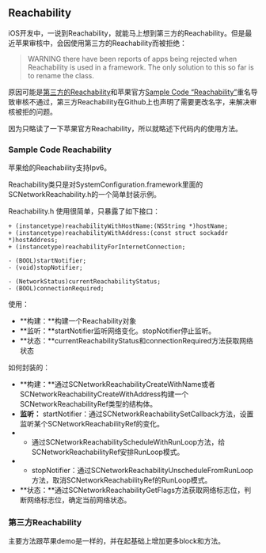 ## Reachability

iOS开发中，一说到Reachability，就能马上想到第三方的Reachability。但是最近苹果审核中，会因使用第三方的Reachability而被拒绝：

>WARNING there have been reports of apps being rejected when Reachability is used in a framework. The only solution to this so far is to rename the class.

原因可能是[第三方的Reachability](https://github.com/tonymillion/Reachability)和苹果官方[Sample Code “Reachability”](https://developer.apple.com/library/content/samplecode/Reachability/Introduction/Intro.html)重名导致审核不通过，第三方Reachability在Github上也声明了需要更改名字，来解决审核被拒的问题。

因为只略读了一下苹果官方Reachability，所以就略述下代码内的使用方法。

### Sample Code Reachability

苹果给的Reachability支持Ipv6。

Reachability类只是对SystemConfiguration.framework里面的SCNetworkReachability.h的一个简单封装示例。

Reachability.h 使用很简单，只暴露了如下接口：

```
+ (instancetype)reachabilityWithHostName:(NSString *)hostName;
+ (instancetype)reachabilityWithAddress:(const struct sockaddr *)hostAddress;
+ (instancetype)reachabilityForInternetConnection;

- (BOOL)startNotifier;
- (void)stopNotifier;

- (NetworkStatus)currentReachabilityStatus;
- (BOOL)connectionRequired;
```

使用：

- **构建：**构建一个Reachability对象
- **监听：**startNotifier监听网络变化。stopNotifier停止监听。
- **状态：**currentReachabilityStatus和connectionRequired方法获取网络状态

如何封装的：

- **构建：**通过SCNetworkReachabilityCreateWithName或者SCNetworkReachabilityCreateWithAddress构建一个SCNetworkReachabilityRef类型的结构体。
- **监听：** startNotifier：通过SCNetworkReachabilitySetCallback方法，设置监听某个SCNetworkReachabilityRef的变化。
- - 通过SCNetworkReachabilityScheduleWithRunLoop方法，给SCNetworkReachabilityRef安排RunLoop模式。
- - stopNotifier：通过SCNetworkReachabilityUnscheduleFromRunLoop方法，取消SCNetworkReachabilityRef的RunLoop模式。
- **状态：**通过SCNetworkReachabilityGetFlags方法获取网络标志位，判断网络标志位，确定当前网络状态。

### 第三方Reachability

主要方法跟苹果demo是一样的，并在起基础上增加更多block和方法。

